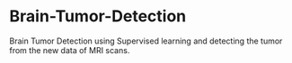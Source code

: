 # Brain-Tumor-Detection
Brain Tumor Detection using Supervised learning and detecting the tumor from the new data of MRI scans.
